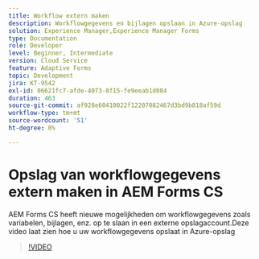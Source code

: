 ```yaml
---
title: Workflow extern maken
description: Workflowgegevens en bijlagen opslaan in Azure-opslag
solution: Experience Manager,Experience Manager Forms
type: Documentation
role: Developer
level: Beginner, Intermediate
version: Cloud Service
feature: Adaptive Forms
topic: Development
jira: KT-9542
exl-id: 06621fc7-afde-4073-8f15-fe9eeab1d084
duration: 463
source-git-commit: af928e60410022f12207082467d3bd9b818af59d
workflow-type: tm+mt
source-wordcount: '51'
ht-degree: 0%

---
```


# Opslag van workflowgegevens extern maken in AEM Forms CS

AEM Forms CS heeft nieuwe mogelijkheden om workflowgegevens zoals variabelen, bijlagen, enz. op te slaan in een externe opslagaccount.Deze video laat zien hoe u uw workflowgegevens opslaat in Azure-opslag

>[!VIDEO](https://video.tv.adobe.com/v/339610?quality=12&learn=on)
